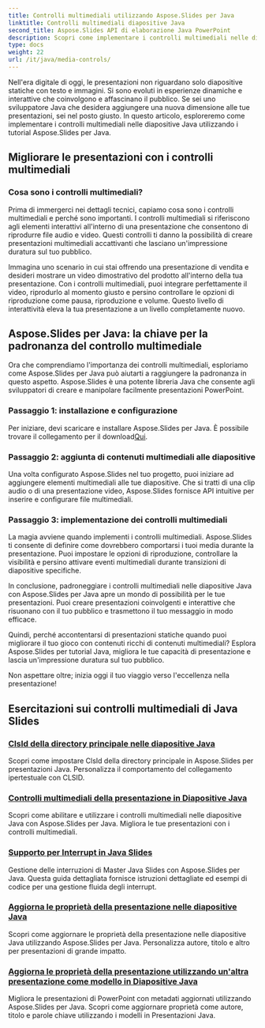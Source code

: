 ```yaml
---
title: Controlli multimediali utilizzando Aspose.Slides per Java
linktitle: Controlli multimediali diapositive Java
second_title: Aspose.Slides API di elaborazione Java PowerPoint
description: Scopri come implementare i controlli multimediali nelle diapositive Java utilizzando i tutorial Aspose.Slides per Java. Migliora le tue presentazioni con audio e video senza interruzioni.
type: docs
weight: 22
url: /it/java/media-controls/
---
```


Nell'era digitale di oggi, le presentazioni non riguardano solo diapositive statiche con testo e immagini. Si sono evoluti in esperienze dinamiche e interattive che coinvolgono e affascinano il pubblico. Se sei uno sviluppatore Java che desidera aggiungere una nuova dimensione alle tue presentazioni, sei nel posto giusto. In questo articolo, esploreremo come implementare i controlli multimediali nelle diapositive Java utilizzando i tutorial Aspose.Slides per Java.

## Migliorare le presentazioni con i controlli multimediali

### Cosa sono i controlli multimediali?

Prima di immergerci nei dettagli tecnici, capiamo cosa sono i controlli multimediali e perché sono importanti. I controlli multimediali si riferiscono agli elementi interattivi all'interno di una presentazione che consentono di riprodurre file audio e video. Questi controlli ti danno la possibilità di creare presentazioni multimediali accattivanti che lasciano un'impressione duratura sul tuo pubblico.

Immagina uno scenario in cui stai offrendo una presentazione di vendita e desideri mostrare un video dimostrativo del prodotto all'interno della tua presentazione. Con i controlli multimediali, puoi integrare perfettamente il video, riprodurlo al momento giusto e persino controllare le opzioni di riproduzione come pausa, riproduzione e volume. Questo livello di interattività eleva la tua presentazione a un livello completamente nuovo.

## Aspose.Slides per Java: la chiave per la padronanza del controllo multimediale

Ora che comprendiamo l'importanza dei controlli multimediali, esploriamo come Aspose.Slides per Java può aiutarti a raggiungere la padronanza in questo aspetto. Aspose.Slides è una potente libreria Java che consente agli sviluppatori di creare e manipolare facilmente presentazioni PowerPoint.

### Passaggio 1: installazione e configurazione

 Per iniziare, devi scaricare e installare Aspose.Slides per Java. È possibile trovare il collegamento per il download[Qui](https://releases.aspose.com/slides/java/).

### Passaggio 2: aggiunta di contenuti multimediali alle diapositive

Una volta configurato Aspose.Slides nel tuo progetto, puoi iniziare ad aggiungere elementi multimediali alle tue diapositive. Che si tratti di una clip audio o di una presentazione video, Aspose.Slides fornisce API intuitive per inserire e configurare file multimediali.

### Passaggio 3: implementazione dei controlli multimediali

La magia avviene quando implementi i controlli multimediali. Aspose.Slides ti consente di definire come dovrebbero comportarsi i tuoi media durante la presentazione. Puoi impostare le opzioni di riproduzione, controllare la visibilità e persino attivare eventi multimediali durante transizioni di diapositive specifiche.

In conclusione, padroneggiare i controlli multimediali nelle diapositive Java con Aspose.Slides per Java apre un mondo di possibilità per le tue presentazioni. Puoi creare presentazioni coinvolgenti e interattive che risuonano con il tuo pubblico e trasmettono il tuo messaggio in modo efficace.

Quindi, perché accontentarsi di presentazioni statiche quando puoi migliorare il tuo gioco con contenuti ricchi di contenuti multimediali? Esplora Aspose.Slides per tutorial Java, migliora le tue capacità di presentazione e lascia un'impressione duratura sul tuo pubblico.

Non aspettare oltre; inizia oggi il tuo viaggio verso l'eccellenza nella presentazione!

## Esercitazioni sui controlli multimediali di Java Slides
### [ClsId della directory principale nelle diapositive Java](./root-directory-clsid-in-java-slides/)
Scopri come impostare ClsId della directory principale in Aspose.Slides per presentazioni Java. Personalizza il comportamento del collegamento ipertestuale con CLSID.
### [Controlli multimediali della presentazione in Diapositive Java](./slide-show-media-controls-in-java-slides/)
Scopri come abilitare e utilizzare i controlli multimediali nelle diapositive Java con Aspose.Slides per Java. Migliora le tue presentazioni con i controlli multimediali.
### [Supporto per Interrupt in Java Slides](./support-for-interrupt-in-java-slides/)
Gestione delle interruzioni di Master Java Slides con Aspose.Slides per Java. Questa guida dettagliata fornisce istruzioni dettagliate ed esempi di codice per una gestione fluida degli interrupt.
### [Aggiorna le proprietà della presentazione nelle diapositive Java](./update-presentation-properties-in-java-slides/)
Scopri come aggiornare le proprietà della presentazione nelle diapositive Java utilizzando Aspose.Slides per Java. Personalizza autore, titolo e altro per presentazioni di grande impatto.
### [Aggiorna le proprietà della presentazione utilizzando un'altra presentazione come modello in Diapositive Java](./update-presentation-properties-using-another-presentation-as-a-template-in-java-slides/)
Migliora le presentazioni di PowerPoint con metadati aggiornati utilizzando Aspose.Slides per Java. Scopri come aggiornare proprietà come autore, titolo e parole chiave utilizzando i modelli in Presentazioni Java.